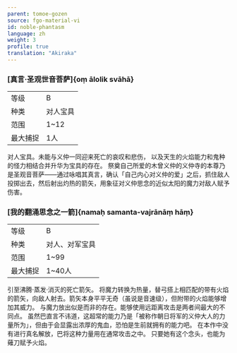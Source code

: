 ```yaml
---
parent: tomoe-gozen
source: fgo-material-vi
id: noble-phantasm
language: zh
weight: 3
profile: true
translation: "Akiraka"
---
```


### [真言·圣观世音菩萨]{oṃ ālolik svāhā}

<table>
  <tr><td>等级</td><td>B</td></tr>
  <tr><td>种类</td><td>对人宝具</td></tr>
  <tr><td>范围</td><td>1~12</td></tr>
  <tr><td>最大捕捉</td><td>1人</td></tr>
</table>

对人宝具。未能与义仲一同迎来死亡的哀叹和悲伤，
以及天生的火焰能力和鬼种的怪力相结合并升华为宝具的存在。
祭奠自己所爱的木曾义仲的义仲寺的本尊乃是圣观音菩萨——通过咏唱其真言，确认「自己内心对义仲的爱」之后，抓住敌人投掷出去，然后射出灼热的箭矢，用象征对义仲思念的近似太阳的魔力对敌人赋予伤害。

### [我的翻涌思念之一箭]{namaḥ samanta-vajrānāṃ hāṃ}

<table>
  <tr><td>等级</td><td>B</td></tr>
  <tr><td>种类</td><td>对人、对军宝具 </td></tr>
  <tr><td>范围</td><td>1~99</td></tr>
  <tr><td>最大捕捉</td><td>1~40人</td></tr>
</table>

引至沸腾·蒸发·消灭的死亡箭矢。
将魔力转换为热量，替弓搭上相匹配的带有火焰的箭矢，向敌人射去。箭矢本身平平无奇（虽说是音速级），但附带的火焰能够增加其威力。
与魔力放出似是而非的存在。能够使用远距离攻击是两者间最大的不同点。
虽然巴直言不讳道，这超常的能力乃是「被称作朝日将军的义仲大人的力量所为」，但由于会显露出浓厚的鬼血，恐怕是生前就拥有的能力吧。
在本作中没有进行真名解放，巴将这种力量用在通常攻击之中。
只要她有这个念头，也能为薙刀赋予火焰。
